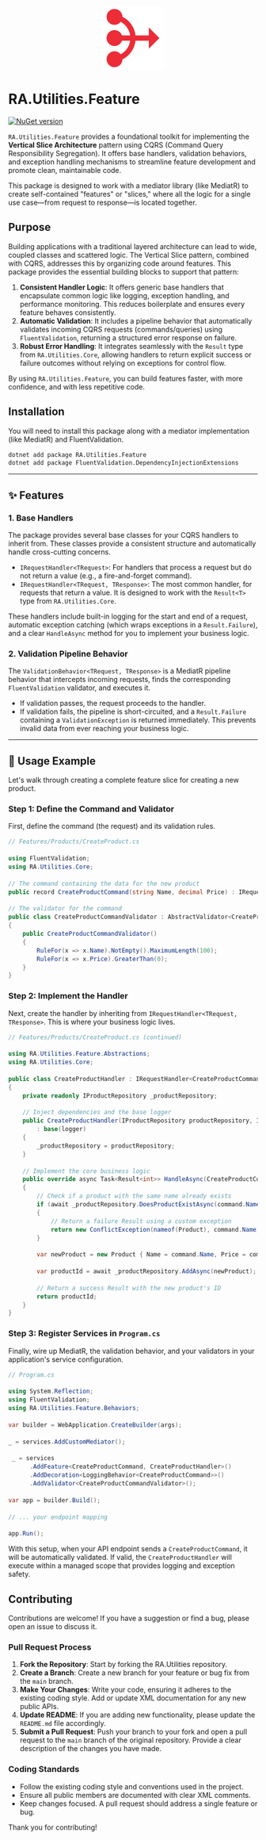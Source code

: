 <p align="center">
  <img src="../../Assets/Images/mediator.svg" alt="RA.Utilities.Feature Logo" width="128">
</p>

# RA.Utilities.Feature

[![NuGet version](https://img.shields.io/nuget/v/RA.Utilities.Feature.svg)](https://www.nuget.org/packages/RA.Utilities.Feature/)

`RA.Utilities.Feature` provides a foundational toolkit for implementing the **Vertical Slice Architecture** pattern using CQRS (Command Query Responsibility Segregation). It offers base handlers, validation behaviors, and exception handling mechanisms to streamline feature development and promote clean, maintainable code.

This package is designed to work with a mediator library (like MediatR) to create self-contained "features" or "slices," where all the logic for a single use case—from request to response—is located together.

## Purpose

Building applications with a traditional layered architecture can lead to wide, coupled classes and scattered logic. The Vertical Slice pattern, combined with CQRS, addresses this by organizing code around features. This package provides the essential building blocks to support that pattern:

1.  **Consistent Handler Logic**: It offers generic base handlers that encapsulate common logic like logging, exception handling, and performance monitoring. This reduces boilerplate and ensures every feature behaves consistently.
2.  **Automatic Validation**: It includes a pipeline behavior that automatically validates incoming CQRS requests (commands/queries) using `FluentValidation`, returning a structured error response on failure.
3.  **Robust Error Handling**: It integrates seamlessly with the `Result` type from `RA.Utilities.Core`, allowing handlers to return explicit success or failure outcomes without relying on exceptions for control flow.

By using `RA.Utilities.Feature`, you can build features faster, with more confidence, and with less repetitive code.

## Installation

You will need to install this package along with a mediator implementation (like MediatR) and FluentValidation.

```sh
dotnet add package RA.Utilities.Feature
dotnet add package FluentValidation.DependencyInjectionExtensions
```

---

## ✨ Features

### 1. Base Handlers

The package provides several base classes for your CQRS handlers to inherit from. These classes provide a consistent structure and automatically handle cross-cutting concerns.

-   `IRequestHandler<TRequest>`: For handlers that process a request but do not return a value (e.g., a fire-and-forget command).
-   `IRequestHandler<TRequest, TResponse>`: The most common handler, for requests that return a value. It is designed to work with the `Result<T>` type from `RA.Utilities.Core`.

These handlers include built-in logging for the start and end of a request, automatic exception catching (which wraps exceptions in a `Result.Failure`), and a clear `HandleAsync` method for you to implement your business logic.

### 2. Validation Pipeline Behavior

The `ValidationBehavior<TRequest, TResponse>` is a MediatR pipeline behavior that intercepts incoming requests, finds the corresponding `FluentValidation` validator, and executes it.

-   If validation passes, the request proceeds to the handler.
-   If validation fails, the pipeline is short-circuited, and a `Result.Failure` containing a `ValidationException` is returned immediately. This prevents invalid data from ever reaching your business logic.

---

## 🚀 Usage Example

Let's walk through creating a complete feature slice for creating a new product.

### Step 1: Define the Command and Validator

First, define the command (the request) and its validation rules.

```csharp
// Features/Products/CreateProduct.cs

using FluentValidation;
using RA.Utilities.Core;

// The command containing the data for the new product
public record CreateProductCommand(string Name, decimal Price) : IRequest<Result<int>>;

// The validator for the command
public class CreateProductCommandValidator : AbstractValidator<CreateProductCommand>
{
    public CreateProductCommandValidator()
    {
        RuleFor(x => x.Name).NotEmpty().MaximumLength(100);
        RuleFor(x => x.Price).GreaterThan(0);
    }
}
```

### Step 2: Implement the Handler

Next, create the handler by inheriting from `IRequestHandler<TRequest, TResponse>`. This is where your business logic lives.

```csharp
// Features/Products/CreateProduct.cs (continued)

using RA.Utilities.Feature.Abstractions;
using RA.Utilities.Core;

public class CreateProductHandler : IRequestHandler<CreateProductCommand, Result<int>>
{
    private readonly IProductRepository _productRepository;

    // Inject dependencies and the base logger
    public CreateProductHandler(IProductRepository productRepository, ILogger<CreateProductHandler> logger) 
        : base(logger)
    {
        _productRepository = productRepository;
    }

    // Implement the core business logic
    public override async Task<Result<int>> HandleAsync(CreateProductCommand command, CancellationToken cancellationToken)
    {
        // Check if a product with the same name already exists
        if (await _productRepository.DoesProductExistAsync(command.Name))
        {
            // Return a failure Result using a custom exception
            return new ConflictException(nameof(Product), command.Name);
        }

        var newProduct = new Product { Name = command.Name, Price = command.Price };
        
        var productId = await _productRepository.AddAsync(newProduct);

        // Return a success Result with the new product's ID
        return productId;
    }
}
```

### Step 3: Register Services in `Program.cs`

Finally, wire up MediatR, the validation behavior, and your validators in your application's service configuration.

```csharp
// Program.cs

using System.Reflection;
using FluentValidation;
using RA.Utilities.Feature.Behaviors;

var builder = WebApplication.CreateBuilder(args);

_ = services.AddCustomMediator();

 _ = services
      .AddFeature<CreateProductCommand, CreateProductHandler>()
      .AddDecoration<LoggingBehavior<CreateProductCommand>>()
      .AddValidator<CreateProductCommandValidator>();

var app = builder.Build();

// ... your endpoint mapping

app.Run();
```

With this setup, when your API endpoint sends a `CreateProductCommand`, it will be automatically validated. If valid, the `CreateProductHandler` will execute within a managed scope that provides logging and exception safety.

## Contributing

Contributions are welcome! If you have a suggestion or find a bug, please open an issue to discuss it.

### Pull Request Process

1.  **Fork the Repository**: Start by forking the RA.Utilities repository.
2.  **Create a Branch**: Create a new branch for your feature or bug fix from the `main` branch.
3.  **Make Your Changes**: Write your code, ensuring it adheres to the existing coding style. Add or update XML documentation for any new public APIs.
4.  **Update README**: If you are adding new functionality, please update the `README.md` file accordingly.
5.  **Submit a Pull Request**: Push your branch to your fork and open a pull request to the `main` branch of the original repository. Provide a clear description of the changes you have made.

### Coding Standards

-   Follow the existing coding style and conventions used in the project.
-   Ensure all public members are documented with clear XML comments.
-   Keep changes focused. A pull request should address a single feature or bug.

Thank you for contributing!